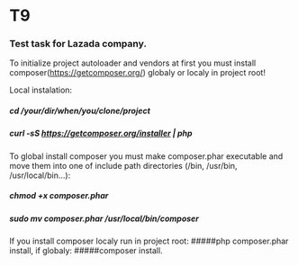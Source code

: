 T9
==

### Test task for Lazada company.

To initialize project autoloader and vendors at first you must install composer(https://getcomposer.org/) globaly or localy in project root!

Local instalation:

##### cd /your/dir/when/you/clone/project
##### curl -sS https://getcomposer.org/installer | php

To global install composer you must make composer.phar executable and move them into one of include path directories (/bin, /usr/bin, /usr/local/bin...):

##### chmod +x composer.phar

##### sudo mv composer.phar /usr/local/bin/composer

If you install composer localy run in project root:
#####php composer.phar install, 
if globaly:
#####composer install.
